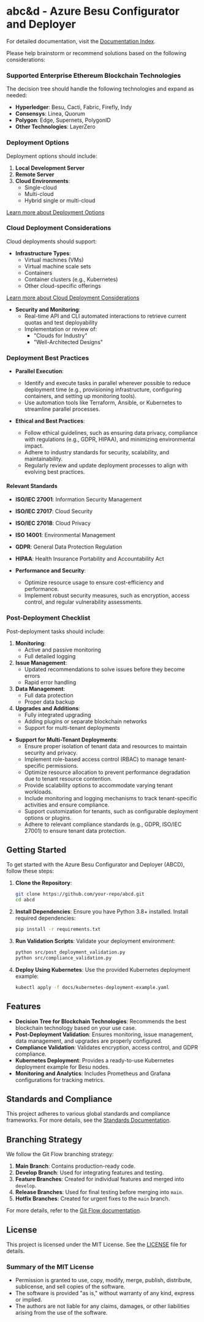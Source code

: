 # abc&d - Azure Besu Configurator and Deployer

For detailed documentation, visit the [Documentation Index](./docs/index.md).

Please help brainstorm or recommend solutions based on the following considerations:

### Supported Enterprise Ethereum Blockchain Technologies
The decision tree should handle the following technologies and expand as needed:
- **Hyperledger**: Besu, Cacti, Fabric, Firefly, Indy
- **Consensys**: Linea, Quorum
- **Polygon**: Edge, Supernets, PolygonID
- **Other Technologies**: LayerZero

### Deployment Options
Deployment options should include:
1. **Local Development Server**
2. **Remote Server**
3. **Cloud Environments**:
   - Single-cloud
   - Multi-cloud
   - Hybrid single or multi-cloud

[Learn more about Deployment Options](docs/deployment-options.md)

### Cloud Deployment Considerations
Cloud deployments should support:
- **Infrastructure Types**:
  - Virtual machines (VMs)
  - Virtual machine scale sets
  - Containers
  - Container clusters (e.g., Kubernetes)
  - Other cloud-specific offerings

[Learn more about Cloud Deployment Considerations](docs/cloud-deployment-considerations.md)

- **Security and Monitoring**:
  - Real-time API and CLI automated interactions to retrieve current quotas and test deployability
  - Implementation or review of:
    - "Clouds for Industry"
    - "Well-Architected Designs"

### Deployment Best Practices
- **Parallel Execution**:
  - Identify and execute tasks in parallel wherever possible to reduce deployment time (e.g., provisioning infrastructure, configuring containers, and setting up monitoring tools).
  - Use automation tools like Terraform, Ansible, or Kubernetes to streamline parallel processes.

- **Ethical and Best Practices**:
  - Follow ethical guidelines, such as ensuring data privacy, compliance with regulations (e.g., GDPR, HIPAA), and minimizing environmental impact.
  - Adhere to industry standards for security, scalability, and maintainability.
  - Regularly review and update deployment processes to align with evolving best practices.

#### Relevant Standards
- **ISO/IEC 27001**: Information Security Management
- **ISO/IEC 27017**: Cloud Security
- **ISO/IEC 27018**: Cloud Privacy
- **ISO 14001**: Environmental Management
- **GDPR**: General Data Protection Regulation
- **HIPAA**: Health Insurance Portability and Accountability Act

- **Performance and Security**:
  - Optimize resource usage to ensure cost-efficiency and performance.
  - Implement robust security measures, such as encryption, access control, and regular vulnerability assessments.

### Post-Deployment Checklist
Post-deployment tasks should include:
1. **Monitoring**:
   - Active and passive monitoring
   - Full detailed logging
2. **Issue Management**:
   - Updated recommendations to solve issues before they become errors
   - Rapid error handling
3. **Data Management**:
   - Full data protection
   - Proper data backup
4. **Upgrades and Additions**:
   - Fully integrated upgrading
   - Adding plugins or separate blockchain networks
   - Support for multi-tenant deployments
- **Support for Multi-Tenant Deployments**:
  - Ensure proper isolation of tenant data and resources to maintain security and privacy.
  - Implement role-based access control (RBAC) to manage tenant-specific permissions.
  - Optimize resource allocation to prevent performance degradation due to tenant resource contention.
  - Provide scalability options to accommodate varying tenant workloads.
  - Include monitoring and logging mechanisms to track tenant-specific activities and ensure compliance.
  - Support customization for tenants, such as configurable deployment options or plugins.
  - Adhere to relevant compliance standards (e.g., GDPR, ISO/IEC 27001) to ensure tenant data protection.

## Getting Started

To get started with the Azure Besu Configurator and Deployer (ABCD), follow these steps:

1. **Clone the Repository**:
   ```bash
   git clone https://github.com/your-repo/abcd.git
   cd abcd
   ```

2. **Install Dependencies**:
   Ensure you have Python 3.8+ installed. Install required dependencies:
   ```bash
   pip install -r requirements.txt
   ```

3. **Run Validation Scripts**:
   Validate your deployment environment:
   ```bash
   python src/post_deployment_validation.py
   python src/compliance_validation.py
   ```

4. **Deploy Using Kubernetes**:
   Use the provided Kubernetes deployment example:
   ```bash
   kubectl apply -f docs/kubernetes-deployment-example.yaml
   ```

## Features

- **Decision Tree for Blockchain Technologies**:
  Recommends the best blockchain technology based on your use case.
- **Post-Deployment Validation**:
  Ensures monitoring, issue management, data management, and upgrades are properly configured.
- **Compliance Validation**:
  Validates encryption, access control, and GDPR compliance.
- **Kubernetes Deployment**:
  Provides a ready-to-use Kubernetes deployment example for Besu nodes.
- **Monitoring and Analytics**:
  Includes Prometheus and Grafana configurations for tracking metrics.

## Standards and Compliance

This project adheres to various global standards and compliance frameworks. For more details, see the [Standards Documentation](standards/README.md).

## Branching Strategy

We follow the Git Flow branching strategy:

1. **Main Branch**: Contains production-ready code.
2. **Develop Branch**: Used for integrating features and testing.
3. **Feature Branches**: Created for individual features and merged into `develop`.
4. **Release Branches**: Used for final testing before merging into `main`.
5. **Hotfix Branches**: Created for urgent fixes to the `main` branch.

For more details, refer to the [Git Flow documentation](https://nvie.com/posts/a-successful-git-branching-model/).

## License

This project is licensed under the MIT License. See the [LICENSE](LICENSE) file for details.

### Summary of the MIT License
- Permission is granted to use, copy, modify, merge, publish, distribute, sublicense, and sell copies of the software.
- The software is provided "as is," without warranty of any kind, express or implied.
- The authors are not liable for any claims, damages, or other liabilities arising from the use of the software.